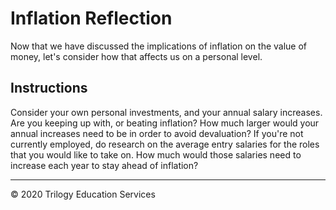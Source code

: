 # Inflation Reflection

Now that we have discussed the implications of inflation on the value of money, let's consider how that affects us on a personal level.

## Instructions

Consider your own personal investments, and your annual salary increases. Are you keeping up with, or beating inflation? How much larger would your annual increases need to be in order to avoid devaluation? If you're not currently employed, do research on the average entry salaries for the roles that you would like to take on. How much would those salaries need to increase each year to stay ahead of inflation?

---

© 2020 Trilogy Education Services
